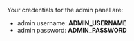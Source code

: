 Your credentials for the admin panel are:

- admin username: __ADMIN_USERNAME__
- admin password: __ADMIN_PASSWORD__
